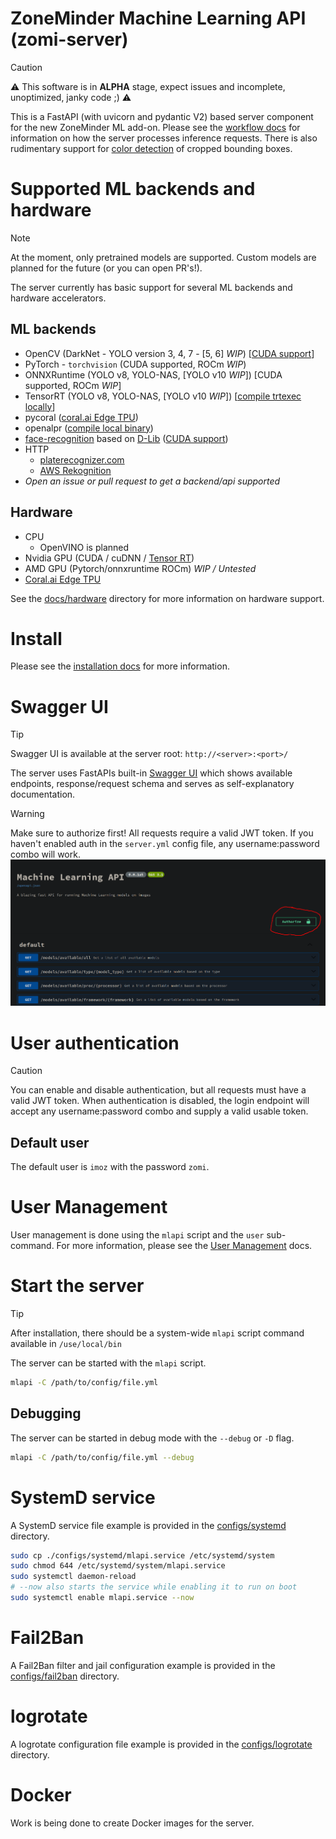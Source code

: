 # ZoneMinder Machine Learning API (zomi-server)
>[!CAUTION]
> :warning: This software is in **ALPHA** stage, expect issues and incomplete, unoptimized, janky code ;) :warning:

This is a FastAPI (with uvicorn and pydantic V2) based server component for the new ZoneMinder ML add-on. Please see the 
[workflow docs](docs/workflow.md) for information on how the server processes inference requests. 
There is also rudimentary support for [color detection](docs/Config/color.md) of cropped bounding boxes.

# Supported ML backends and hardware
>[!NOTE]
> At the moment, only pretrained models are supported. Custom models are planned for the future (or you can open PR's!).

The server currently has basic support for several ML backends and hardware accelerators.

## ML backends
- OpenCV (DarkNet - YOLO version 3, 4, 7 - [5, 6] *WIP*) [[CUDA support](docs/hardware/opencv_cuda.md)]
- PyTorch - `torchvision` (CUDA supported, ROCm *WIP*)
- ONNXRuntime (YOLO v8, YOLO-NAS, [YOLO v10 *WIP*]) [CUDA supported, ROCm *WIP*]
- TensorRT (YOLO v8, YOLO-NAS, [YOLO v10 *WIP*]) [[compile trtexec locally]()]
- pycoral ([coral.ai Edge TPU](https://coral.ai/products))
- openalpr ([compile local binary](docs/hardware/openalpr.md))
- [face-recognition](https://github.com/ageitgey/face_recognition) based on [D-Lib](https://github.com/davisking/dlib) ([CUDA support](https://gist.github.com/baudneo/e68fd4a7e7975a15bc1be5c99f722fd0))
- HTTP
    - [platerecognizer.com](https://platerecognizer.com)
    - [AWS Rekognition](https://docs.aws.amazon.com/rekognition/latest/dg/what-is.html)
- *Open an issue or pull request to get a backend/api supported*

## Hardware
- CPU
    - OpenVINO is planned 
- Nvidia GPU (CUDA / cuDNN / [Tensor RT](docs/hardware/tensor_rt.md))
- AMD GPU (Pytorch/onnxruntime ROCm) *WIP / Untested*
- [Coral.ai Edge TPU](docs/hardware/coral.md)

See the [docs/hardware](docs/hardware) directory for more information on hardware support.

# Install
Please see the [installation docs](docs/install.md) for more information.

# Swagger UI
>[!TIP]
> Swagger UI is available at the server root: `http://<server>:<port>/`

The server uses FastAPIs built-in [Swagger UI](https://swagger.io/tools/swagger-ui/) which shows available endpoints, response/request schema and 
serves as self-explanatory documentation.

>[!WARNING] 
> Make sure to authorize first! All requests require a valid JWT token. 
> If you haven't enabled auth in the `server.yml` config file, any username:password combo will work.
>![Authorize in Swagger UI](docs/assets/zomi-server_auth-button.png)

# User authentication
>[!CAUTION]
> You can enable and disable authentication, but all requests must have a valid JWT token. When authentication is disabled,
> the login endpoint will accept any username:password combo and supply a valid usable token.

## Default user
The default user is `imoz` with the password `zomi`.

# User Management
User management is done using the `mlapi` script and the `user` sub-command. 
For more information, please see the [User Management](docs/user_management.md) docs.

# Start the server
>[!TIP]
>After installation, there should be a system-wide `mlapi` script command available in `/use/local/bin`

The server can be started with the `mlapi` script.
```bash
mlapi -C /path/to/config/file.yml
```

## Debugging
The server can be started in debug mode with the `--debug` or `-D` flag.
```bash
mlapi -C /path/to/config/file.yml --debug
```

# SystemD service
A SystemD service file example is provided in the [configs/systemd](configs/systemd/mlapi.service) directory.
```bash
sudo cp ./configs/systemd/mlapi.service /etc/systemd/system
sudo chmod 644 /etc/systemd/system/mlapi.service
sudo systemctl daemon-reload
# --now also starts the service while enabling it to run on boot
sudo systemctl enable mlapi.service --now
```

# Fail2Ban
A Fail2Ban filter and jail configuration example is provided in the [configs/fail2ban](configs/fail2ban) directory.

# logrotate
A logrotate configuration file example is provided in the [configs/logrotate](configs/logrotate) directory.

# Docker
Work is being done to create Docker images for the server.